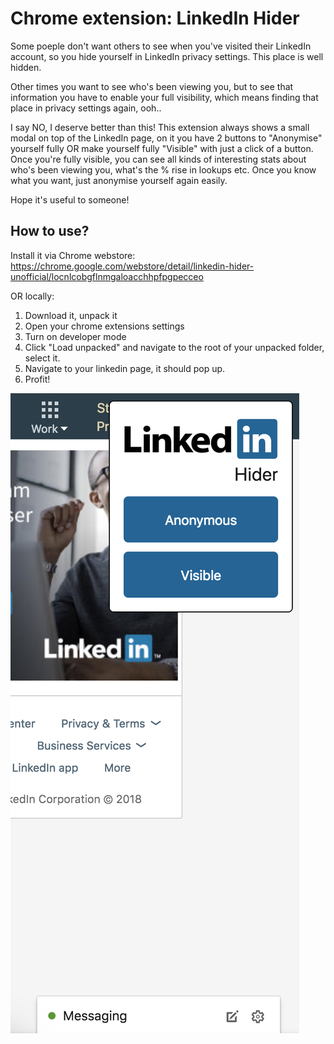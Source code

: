 # Chrome extension: LinkedIn Hider

Some poeple don't want others to see when you've visited their LinkedIn account, so you hide yourself in LinkedIn privacy settings. This place is well hidden.

Other times you want to see who's been viewing you, but to see that information you have to enable your full visibility, which means finding that place in privacy settings again, ooh.. 

I say NO, I deserve better than this! This extension always shows a small modal on top of the LinkedIn page, on it you have 2 buttons to "Anonymise" yourself fully OR make yourself fully "Visible" with just a click of a button. 
Once you're fully visible, you can see all kinds of interesting stats about who's been viewing you, what's the % rise in lookups etc. Once you know what you want, just anonymise yourself again easily.

Hope it's useful to someone!

## How to use?
Install it via Chrome webstore: https://chrome.google.com/webstore/detail/linkedin-hider-unofficial/locnlcobgflnmgaloacchhpfpgpecceo

OR locally:

1) Download it, unpack it
2) Open your chrome extensions settings
3) Turn on developer mode
4) Click "Load unpacked" and navigate to the root of your unpacked folder, select it.
5) Navigate to your linkedin page, it should pop up.
6) Profit!

![LinkedIn Hider](screenshot.png "LinkedIn Hider")
